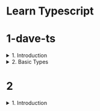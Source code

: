 # Learn Typescript

# 1-dave-ts

<details>
<summary>1. Introduction </summary>

# Typescript site

[https://www.typescriptlang.org/](https://www.typescriptlang.org/)

# Install Typescript

```x
npm install typescript -g
npm install typescript --save-dev
```

# Check Typescript version

```x
tsc -v
```

# Compile Typescript file

```x
tsc main.js
tsc main.js -w
tsc main.js --watch
tsc -w
tsc --noEmitOnError -w
```

# Setup ts-config file

```x
tsc --init
```

# Change Source and Output Dir in ts-config file

```x
  "rootDir": "./src", /* Specify the root folder within your source files. */
  "outDir": "./build/js", /* Specify an output folder for all emitted files. */
  "noEmitOnError": true, /* Disable emitting files if any type checking errors are reported. */
  "target": "es2016", /* Set the JavaScript language version for emitted JavaScript and include compatible library declarations. */
  "strict": true, /* Enable all strict type-checking options. */

  "include": [
      "src"
  ]
```

```js
{
  "compilerOptions": {
    /* Visit https://aka.ms/tsconfig to read more about this file */
    /* Projects */
    // "incremental": true,                              /* Save .tsbuildinfo files to allow for incremental compilation of projects. */
    // "composite": true,                                /* Enable constraints that allow a TypeScript project to be used with project references. */
    // "tsBuildInfoFile": "./.tsbuildinfo",              /* Specify the path to .tsbuildinfo incremental compilation file. */
    // "disableSourceOfProjectReferenceRedirect": true,  /* Disable preferring source files instead of declaration files when referencing composite projects. */
    // "disableSolutionSearching": true,                 /* Opt a project out of multi-project reference checking when editing. */
    // "disableReferencedProjectLoad": true,             /* Reduce the number of projects loaded automatically by TypeScript. */
    /* Language and Environment */
    "target": "es2016", /* Set the JavaScript language version for emitted JavaScript and include compatible library declarations. */
    /* Modules */
    "module": "commonjs", /* Specify what module code is generated. */
    "rootDir": "./src", /* Specify the root folder within your source files. */
    "outDir": "./build/js", /* Specify an output folder for all emitted files. */
    "noEmitOnError": true, /* Disable emitting files if any type checking errors are reported. */
    "forceConsistentCasingInFileNames": true, /* Ensure that casing is correct in imports. */
    /* Type Checking */
    "strict": true, /* Enable all strict type-checking options. */
    "skipLibCheck": true /* Skip type checking all .d.ts files. */
  },
  "include": [
    "src"
  ]
}
```

# #End</details>

<details>
<summary>2. Basic Types </summary>

```ts
let username: string;
let password: string;
let deskNumber: number;
let isAdmin: boolean;
let isActive: number | boolean | string;
let nickname: any;
let postId: string | number;

username = "Hope Guild";
deskNumber = 6;
isAdmin = false;
const re: RegExp = /\w+/g;

const sum = (a: number, b: number) => {
  return a + b;
};

const userNode: HTMLElement | null = document.getElementById("userNode");

userNode ? (userNode.innerHTML = username) : null;
```

# #End</details>


# 2

<details>
<summary>1. Introduction </summary>

```x

```

```x

```

```x

```

```x

```

```x

```

```x

```

```x

```

```x

```

```x

```

```x

```

```x

```

```x

```

# #End</details>

